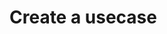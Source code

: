 # Create a usecase

```{autofunction} sostrades_core.execution_engine.execution_engine.ExecutionEngine
```